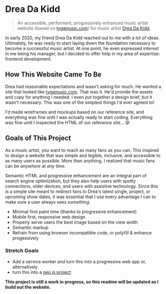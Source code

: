 # Drea Da Kidd
> An accessible, performant, progressively enhanced music artist website (based on [tygamusic.com](tygamusic.com/)) for music artist [Drea Da Kidd](https://www.youtube.com/channel/UC-s6iMLJQVDGXMN5Eb5IcwQ).

In early 2020, my friend Drea Da Kidd reached out to me with a lot of ideas. Ultimately, he was ready to start laying down the foundation necessary to become a successful music artist. At one point, he even expressed interest in me being his manager, but I decided to offer help in my area of expertise: frontend development.

## How This Website Came To Be

Drea had reasonable expectations and wasn't asking for much. He wanted a site that looked like [tygamusic.com](tygamusic.com/). That was it. He'd provide the assets and copy for anything I needed. I even put together a design brief, but it wasn't necessary. This was one of the simplest things I'd ever agreed to!

I'd made wireframes and mockups based on our reference site, and everything was fine until I was actually ready to start coding. Everything was fine until I inspected the HTML of our reference site... 😰

## Goals of This Project

As a music artist, you want to reach as many fans as you can. This inspired to design a website that was simple and legible, inclusive, and accessible to as many users as possible. More than anything, I realized that music fans can be *anywhere* at *any time*.

Semantic HTML and progressive enhancement are an integral part of search engine optimization, but they also help users with spotty connections, older devices, and users with assistive technology. Since this is a simple site meant to redirect fans to Drea's latest single, project, or upcoming show dates, it was essential that I use every advantage I can to make sure a user always sees *something*.

- Minimal first paint time (thanks to progressive enhancement)
- Mobile first, responsive web design
- Properly serve users the best image based on the view width
- Semantic markup
- Refrain from using browser incompatible code, or polyfill & enhance progessively

### Stretch Goals

- Add a service worker and turn this into a progressive web app or, alternatively
- turn this into a [neo.js project](https://github.com/neomjs)

**This project is still a work in progress, so this readme will be updated as I build out the website.**

